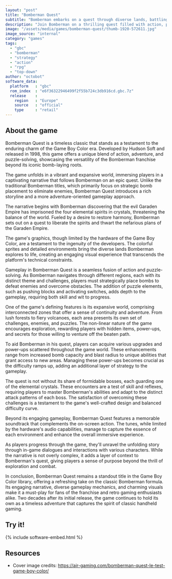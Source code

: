 ```yaml
---
layout: "post"
title: "Bomberman Quest"
subtitle: "Bomberman embarks on a quest through diverse lands, battling foes, solving puzzles, and collecting items in the captivating GBC adventure - Bomberman Quest."
description: "Join Bomberman on a thrilling quest filled with action, puzzles, and exploration in the Game Boy Color classic, \"Bomberman Quest\". Navigate diverse landscapes, defeat enemies, and uncover secrets as you embark on a journey like no other."
image: "/assets/media/games/bomberman-quest/thumb-1920-572611.jpg"
image_source: "internal"
category: "games"
tags:
  - "gbc"
  - "bomberman"
  - "strategy"
  - "action"
  - "rpg"
  - "top-down"
author: "octobot"
software_data:
  platform   : "gbc"
  rom_index  : "e6f36322946499f2f55b724c3db916cd.gbc.7z"
  release    :
    region   : "Europe"
    source   : "official"
    type     : "retail"
---
```


## About the game

Bomberman Quest is a timeless classic that stands as a testament to the enduring charm of the Game Boy Color era. Developed by Hudson Soft and released in 1998, this game offers a unique blend of action, adventure, and puzzle-solving, showcasing the versatility of the Bomberman franchise beyond its iconic bomb-laying roots.

The game unfolds in a vibrant and expansive world, immersing players in a captivating narrative that follows Bomberman on an epic quest. Unlike the traditional Bomberman titles, which primarily focus on strategic bomb placement to eliminate enemies, Bomberman Quest introduces a rich storyline and a more adventure-oriented gameplay approach.

The narrative begins with Bomberman discovering that the evil Garaden Empire has imprisoned the four elemental spirits in crystals, threatening the balance of the world. Fueled by a desire to restore harmony, Bomberman sets out on a quest to liberate the spirits and thwart the nefarious plans of the Garaden Empire.

The game's graphics, though limited by the hardware of the Game Boy Color, are a testament to the ingenuity of the developers. The colorful sprites and detailed environments bring the diverse lands Bomberman explores to life, creating an engaging visual experience that transcends the platform's technical constraints.

Gameplay in Bomberman Quest is a seamless fusion of action and puzzle-solving. As Bomberman navigates through different regions, each with its distinct theme and challenges, players must strategically place bombs to defeat enemies and overcome obstacles. The addition of puzzle elements, such as pushing blocks and activating switches, adds depth to the gameplay, requiring both skill and wit to progress.

One of the game's defining features is its expansive world, comprising interconnected zones that offer a sense of continuity and adventure. From lush forests to fiery volcanoes, each area presents its own set of challenges, enemies, and puzzles. The non-linear nature of the game encourages exploration, rewarding players with hidden items, power-ups, and secrets for those willing to venture off the beaten path.

To aid Bomberman in his quest, players can acquire various upgrades and power-ups scattered throughout the game world. These enhancements range from increased bomb capacity and blast radius to unique abilities that grant access to new areas. Managing these power-ups becomes crucial as the difficulty ramps up, adding an additional layer of strategy to the gameplay.

The quest is not without its share of formidable bosses, each guarding one of the elemental crystals. These encounters are a test of skill and reflexes, requiring players to master Bomberman's abilities and adapt to the distinct attack patterns of each boss. The satisfaction of overcoming these challenges is a testament to the game's well-crafted design and balanced difficulty curve.

Beyond its engaging gameplay, Bomberman Quest features a memorable soundtrack that complements the on-screen action. The tunes, while limited by the hardware's audio capabilities, manage to capture the essence of each environment and enhance the overall immersive experience.

As players progress through the game, they'll unravel the unfolding story through in-game dialogues and interactions with various characters. While the narrative is not overly complex, it adds a layer of context to Bomberman's quest, giving players a sense of purpose beyond the thrill of exploration and combat.

In conclusion, Bomberman Quest remains a standout title in the Game Boy Color library, offering a refreshing take on the classic Bomberman formula. Its engaging narrative, diverse gameplay mechanics, and charming visuals make it a must-play for fans of the franchise and retro gaming enthusiasts alike. Two decades after its initial release, the game continues to hold its own as a timeless adventure that captures the spirit of classic handheld gaming.

## Try it!

{% include software-embed.html %}

## Resources

* Cover image credits: <https://air-gaming.com/bomberman-quest-le-test-game-boy-color/>

